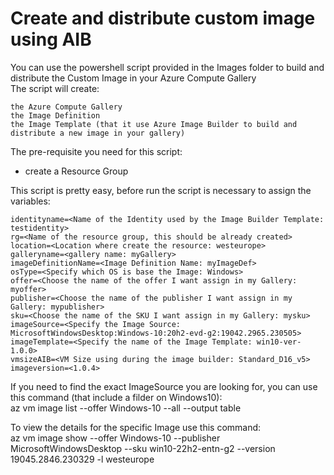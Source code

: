 # Create and distribute custom image using AIB

You can use the powershell script provided in the Images folder to build and distribute the Custom Image in your Azure Compute Gallery  
The script will create:  
```
the Azure Compute Gallery
the Image Definition
the Image Template (that it use Azure Image Builder to build and distribute a new image in your gallery)
```
  
The pre-requisite you need for this script:  
* create a Resource Group  

  
This script is pretty easy, before run the script is necessary to assign the variables:    
```
identityname=<Name of the Identity used by the Image Builder Template: testidentity>  
rg=<Name of the resource group, this should be already created>  
location=<Location where create the resource: westeurope>  
galleryname=<gallery name: myGallery>  
imageDefinitionName=<Image Definition Name: myImageDef>  
osType=<Specify which OS is base the Image: Windows>  
offer=<Choose the name of the offer I want assign in my Gallery: myoffer>  
publisher=<Choose the name of the publisher I want assign in my Gallery: mypublisher>  
sku=<Choose the name of the SKU I want assign in my Gallery: mysku>  
imageSource=<Specify the Image Source: MicrosoftWindowsDesktop:Windows-10:20h2-evd-g2:19042.2965.230505>  
imageTemplate=<Specify the name of the Image Template: win10-ver-1.0.0>
vmsizeAIB=<VM Size using during the image builder: Standard_D16_v5>
imageversion=<1.0.4>
```  
If you need to find the exact ImageSource you are looking for, you can use this command (that include a filder on Windows10):  
az vm image list --offer Windows-10 --all --output table  
  
To view the details for the specific Image use this command:  
az vm image show --offer Windows-10 --publisher MicrosoftWindowsDesktop --sku win10-22h2-entn-g2 --version 19045.2846.230329 -l westeurope